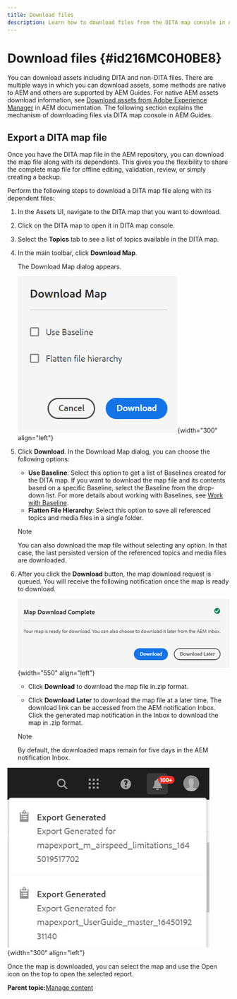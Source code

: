 ```yaml
---
title: Download files
description: Learn how to download files from the DITA map console in AEM Guides and export a DITA map file in AEM repository.
---
```

# Download files {#id216MC0H0BE8}

You can download assets including DITA and non-DITA files. There are multiple ways in which you can download assets, some methods are native to AEM and others are supported by AEM Guides. For native AEM assets download information, see [Download assets from Adobe Experience Manager](https://experienceleague.adobe.com/docs/experience-manager-cloud-service/assets/manage/download-assets-from-aem.html) in AEM documentation. The following section explains the mechanism of downloading files via DITA map console in AEM Guides.

## Export a DITA map file 

Once you have the DITA map file in the AEM repository, you can download the map file along with its dependents. This gives you the flexibility to share the complete map file for offline editing, validation, review, or simply creating a backup.

Perform the following steps to download a DITA map file along with its dependent files:

1.  In the Assets UI, navigate to the DITA map that you want to download.

1.  Click on the DITA map to open it in DITA map console.

1.  Select the **Topics** tab to see a list of topics available in the DITA map.

1.  In the main toolbar, click **Download Map**.

    The Download Map dialog appears.

    ![](images/download-map.png){width="300" align="left"}

1.  Click **Download**. In the Download Map dialog, you can choose the following options:

    -   **Use Baseline**: Select this option to get a list of Baselines created for the DITA map. If you want to download the map file and its contents based on a specific Baseline, select the Baseline from the drop-down list. For more details about working with Baselines, see [Work with Baseline](generate-output-use-baseline-for-publishing.md#).
    -   **Flatten File Hierarchy**: Select this option to save all referenced topics and media files in a single folder.
    >[!NOTE]
    >
    > You can also download the map file without selecting any option. In that case, the last persisted version of the referenced topics and media files are downloaded.

1.  After you click the **Download** button, the map download request is queued. You will receive the following notification once the map is ready to download.

    ![](images/download-map-prompt.png){width="550" align="left"}

    -   Click **Download** to download the map file in.zip format.

    -   Click **Download Later** to download the map file at a later time. The download link can be accessed from the AEM notification Inbox. Click the generated map notification in the Inbox to download the map in .zip format.

    >[!NOTE]
    >
    > By default, the downloaded maps remain for five days in the AEM notification Inbox.

![](images/download-map-inbox.png){width="300" align="left"}

Once the map is downloaded, you can select the map and use the Open icon on the top to open the selected report.

**Parent topic:**[Manage content](authoring.md)
